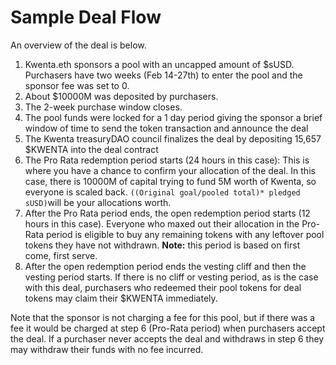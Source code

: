 # Sample Deal Flow

An overview of the deal is below.

1. Kwenta.eth sponsors a pool with an uncapped amount of $sUSD. Purchasers have two weeks (Feb 14-27th) to enter the pool and the sponsor fee was set to 0.
2. About $10000M was deposited by purchasers.
3. The 2-week purchase window closes.
4. The pool funds were locked for a 1 day period giving the sponsor a brief window of time to send the token transaction and announce the deal
5. The Kwenta treasuryDAO council finalizes the deal by depositing 15,657 $KWENTA into the deal contract
6. The Pro Rata redemption period starts (24 hours in this case): This is where you have a chance to confirm your allocation of the deal. In this case, there is 10000M of capital trying to fund 5M worth of Kwenta, so everyone is scaled back. `((Original goal/pooled total)* pledged sUSD)`will be your allocations worth.
7. After the Pro Rata period ends, the open redemption period starts (12 hours in this case). Everyone who maxed out their allocation in the Pro-Rata period is eligible to buy any remaining tokens with any leftover pool tokens they have not withdrawn. **Note:** this period is based on first come, first serve.
8. After the open redemption period ends the vesting cliff and then the vesting period starts. If there is no cliff or vesting period, as is the case with this deal, purchasers who redeemed their pool tokens for deal tokens may claim their $KWENTA immediately.

Note that the sponsor is not charging a fee for this pool, but if there was a fee it would be charged at step 6 (Pro-Rata period) when purchasers accept the deal. If a purchaser never accepts the deal and withdraws in step 6 they may withdraw their funds with no fee incurred.
